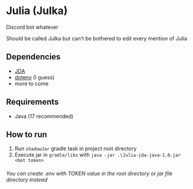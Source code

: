 # Julia (Julka)
Discord bot whatever

Should be called Julka but can't be bothered to edit every mention of Julia

## Dependencies
- [JDA](https://github.com/DV8FromTheWorld/JDA)
- [dotenv](https://github.com/cdimascio/dotenv-java) (I guess)
- more to come

## Requirements
- Java (17 recommended)

## How to run
1. Run `shadowJar` gradle task in project root directory
2. Execute jar in `gradle/libs` with `java -jar .\Julia-jda-java-1.0.jar <bot token>`

###### You can create .env with TOKEN value in the root directory or jar file directory instead